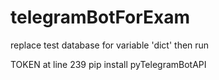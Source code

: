 # telegramBotForExam
replace test database for variable 'dict' then run


 TOKEN at line 239
 pip install pyTelegramBotAPI 
